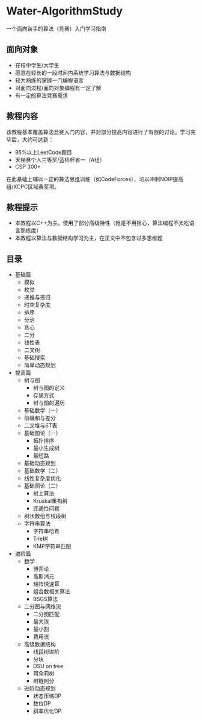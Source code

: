 # Water-AlgorithmStudy

一个面向新手的算法（竞赛）入门学习指南

## 面向对象

* 在校中学生/大学生
* 愿意在较长的一段时间内系统学习算法与数据结构
* 较为熟练的掌握一门编程语言
* 对面向过程/面向对象编程有一定了解
* 有一定的算法竞赛需求

## 教程内容

该教程基本覆盖算法竞赛入门内容，并对部分提高内容进行了有限的讨论。学习完毕后，大约可达到：

* 95%以上LeetCode题目
* 天梯赛个人三等奖/蓝桥杯省一（A组）
* CSP 300+

在此基础上辅以一定的算法思维训练（如CodeForces），可以冲刺NOIP提高组/XCPC区域赛奖项。

## 教程提示

* 本教程以C++为主，使用了部分高级特性（但是不用担心，算法编程不太吃语言熟练度）
* 本教程以算法与数据结构学习为主，在正文中不包含过多思维题

## 目录
* 基础篇
    * 模拟
    * 枚举
    * 递推与递归
    * 时空复杂度
    * 排序
    * 分治
    * 贪心
    * 二分
    * 线性表
    * 二叉树
    * 基础搜索
    * 简单动态规划
* 提高篇
    * 树与图
        * 树与图的定义
        * 存储方式
        * 树与图的遍历
    * 基础数学（一）
    * 前缀和与差分
    * 二叉堆与ST表
    * 基础图论（一）
        * 拓扑排序
        * 最小生成树
        * 最短路
    * 基础动态规划
    * 基础数学（二）
    * 线性复杂度优化
    * 基础图论（二）
        * 树上算法
        * Kruskal重构树
        * 连通性问题
    * 树状数组与线段树
    * 字符串算法
        * 字符串哈希
        * Trie树
        * KMP字符串匹配
* 进阶篇
    * 数学
        * 博弈论
        * 高斯消元
        * 矩阵快速幂
        * 组合数相关算法
        * BSGS算法
    * 二分图与网络流
        * 二分图匹配
        * 最大流
        * 最小割
        * 费用流
    * 高级数据结构
        * 线段树进阶
        * 分块
        * DSU on tree
        * 珂朵莉树
        * 树链剖分
    * 进阶动态规划
        * 状态压缩DP
        * 数位DP
        * 斜率优化DP
